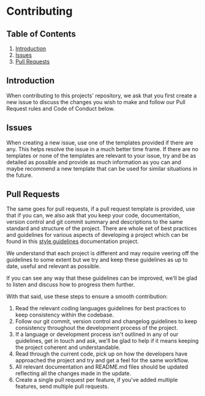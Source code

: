# Contributing

## Table of Contents
1. [Introduction](#introduction)
2. [Issues](#issues)
3. [Pull Requests](#pull-requests)

## Introduction
When contributing to this projects' repository, we ask that you first create a new issue to discuss the changes you wish to make and follow our Pull Request rules and Code of Conduct below.

## Issues
When creating a new issue, use one of the templates provided if there are any. This helps resolve the issue in a much better time frame. If there are no templates or none of the templates are relevant to your issue, try and be as detailed as possible and provide as much information as you can and maybe recommend a new template that can be used for similar situations in the future.

## Pull Requests
The same goes for pull requests, if a pull request template is provided, use that if you can, we also ask that you keep your code, documentation, version control and git commit summary and descriptions to the same standard and structure of the project. There are whole set of best practices and guidelines for various aspects of developing a project which can be found in this [style guidelines](https://github.com/joemottershaw/style-guidelines) documentation project.

We understand that each project is different and may require veering off the guidelines to some extent but we try and keep these guidelines as up to date, useful and relevant as possible.

If you can see any way that these guidelines can be improved, we'll be glad to listen and discuss how to progress them further.

With that said, use these steps to ensure a smooth contribution:

1. Read the relevant coding languages guidelines for best practices to keep consistency within the codebase.
2. Follow our git commit, version control and changelog guidelines to keep consistency throughout the development process of the project.
3. If a language or development process isn't outlined in any of our guidelines, get in touch and ask, we'll be glad to help if it means keeping the project coherent and understandable.
4. Read through the current code, pick up on how the developers have approached the project and try and get a feel for the same workflow.
5. All relevant documentation and README.md files should be updated reflecting all the changes made in the update.
6. Create a single pull request per feature, if you've added multiple features, send multiple pull requests.
